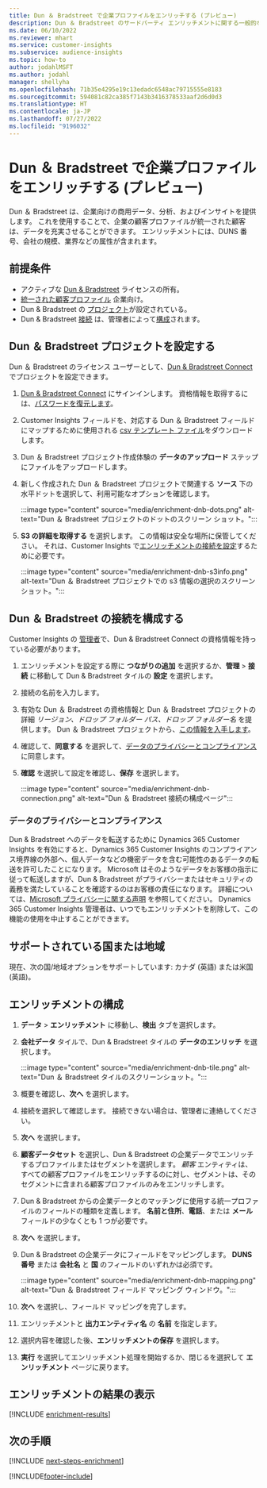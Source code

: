 ```yaml
---
title: Dun ＆ Bradstreet で企業プロファイルをエンリッチする (プレビュー)
description: Dun ＆ Bradstreet のサードパーティ エンリッチメントに関する一般的な情報。
ms.date: 06/10/2022
ms.reviewer: mhart
ms.service: customer-insights
ms.subservice: audience-insights
ms.topic: how-to
author: jodahlMSFT
ms.author: jodahl
manager: shellyha
ms.openlocfilehash: 71b35e4295e19c13edadc6548ac79715555e8183
ms.sourcegitcommit: 594081c82ca385f7143b3416378533aaf2d6d0d3
ms.translationtype: HT
ms.contentlocale: ja-JP
ms.lasthandoff: 07/27/2022
ms.locfileid: "9196032"
---
```

# <a name="enrich-company-profiles-with-dun--bradstreet-preview"></a>Dun ＆ Bradstreet で企業プロファイルをエンリッチする (プレビュー)

Dun ＆ Bradstreet は、企業向けの商用データ、分析、およびインサイトを提供します。 これを使用することで、企業の顧客プロファイルが統一された顧客は、データを充実させることができます。 エンリッチメントには、DUNS 番号、会社の規模、業界などの属性が含まれます。

## <a name="prerequisites"></a>前提条件

- アクティブな [Dun & Bradstreet](https://www.dnb.com/marketing/media/give-your-data-a-boost.html?source=microsoft_audience_insights) ライセンスの所有。
- [統一された顧客プロファイル](customer-profiles.md) 企業向け。
- Dun & Bradstreet の [プロジェクト](#set-up-your-dun--bradstreet-project)が設定されている。
- Dun & Bradstreet [接続](connections.md) は、管理者によって[構成](#configure-a-connection-for-dun--bradstreet)されます。

## <a name="set-up-your-dun--bradstreet-project"></a>Dun ＆ Bradstreet プロジェクトを設定する

Dun ＆ Bradstreet のライセンス ユーザーとして、[Dun & Bradstreet Connect](https://connect.dnb.com?lead_source=microsoft_audienceinsights) でプロジェクトを設定できます。

1. [Dun & Bradstreet Connect](https://connect.dnb.com?lead_source=microsoft_audienceinsights) にサインインします。 資格情報を取得するには、[パスワードを復元します](https://sso.dnb.com/signin/forgot-password?lead_source=microsoft_audienceinsights)。

1. Customer Insights フィールドを、対応する Dun ＆ Bradstreet フィールドにマップするために使用される [csv テンプレート ファイル](https://c360devenrichment.blob.core.windows.net/mapping/DnBCIdatamapping.csv)をダウンロードします。

1. Dun ＆ Bradstreet プロジェクト作成体験の **データのアップロード** ステップにファイルをアップロードします。

1. 新しく作成された Dun ＆ Bradstreet プロジェクトで関連する **ソース** 下の水平ドットを選択して、利用可能なオプションを確認します。

   :::image type="content" source="media/enrichment-dnb-dots.png" alt-text="Dun ＆ Bradstreet プロジェクトのドットのスクリーン ショット。":::

1. **S3 の詳細を取得する** を選択します。 この情報は安全な場所に保管してください。 それは、Customer Insights で[エンリッチメントの接続を設定](#configure-a-connection-for-dun--bradstreet)するために必要です。

   :::image type="content" source="media/enrichment-dnb-s3info.png" alt-text="Dun ＆ Bradstreet プロジェクトでの s3 情報の選択のスクリーンショット。":::

## <a name="configure-a-connection-for-dun--bradstreet"></a>Dun ＆ Bradstreet の接続を構成する

Customer Insights の [管理者](permissions.md#admin)で、Dun & Bradstreet Connect の資格情報を持っている必要があります。

1. エンリッチメントを設定する際に **つながりの追加** を選択するか、**管理** > **接続** に移動して Dun & Bradstreet タイルの **設定** を選択します。

1. 接続の名前を入力します。

1. 有効な Dun ＆ Bradstreet の資格情報と Dun ＆ Bradstreet プロジェクトの詳細 *リージョン、ドロップ フォルダー パス、ドロップ フォルダー名* を提供します。 Dun ＆ Bradstreet プロジェクトから、[この情報を入手します](#set-up-your-dun--bradstreet-project)。

1. 確認して、**同意する** を選択して、[データのプライバシーとコンプライアンス](#data-privacy-and-compliance)に同意します。

1. **確認** を選択して設定を確認し、**保存** を選択します。

   :::image type="content" source="media/enrichment-dnb-connection.png" alt-text="Dun ＆ Bradstreet 接続の構成ページ":::

### <a name="data-privacy-and-compliance"></a>データのプライバシーとコンプライアンス

Dun & Bradstreet へのデータを転送するために Dynamics 365 Customer Insights を有効にすると、Dynamics 365 Customer Insights のコンプライアンス境界線の外部へ、個人データなどの機密データを含む可能性のあるデータの転送を許可したことになります。 Microsoft はそのようなデータをお客様の指示に従って転送しますが、Dun & Bradstreet がプライバシーまたはセキュリティの義務を満たしていることを確認するのはお客様の責任になります。 詳細については、[Microsoft プライバシーに関する声明](https://go.microsoft.com/fwlink/?linkid=396732) を参照してください。
Dynamics 365 Customer Insights 管理者は、いつでもエンリッチメントを削除して、この機能の使用を中止することができます。

## <a name="supported-countries-or-regions"></a>サポートされている国または地域

現在、次の国/地域オプションをサポートしています: カナダ (英語) または米国 (英語)。

## <a name="configure-the-enrichment"></a>エンリッチメントの構成

1. **データ** > **エンリッチメント** に移動し、**検出** タブを選択します。

1. **会社データ** タイルで、Dun & Bradstreet タイルの **データのエンリッチ** を選択します。

   :::image type="content" source="media/enrichment-dnb-tile.png" alt-text="Dun ＆ Bradstreet タイルのスクリーンショット。":::

1. 概要を確認し、**次へ** を選択します。

1. 接続を選択して確認します。 接続できない場合は、管理者に連絡してください。

1. **次へ** を選択します。

1. **顧客データセット** を選択し、Dun & Bradstreet の企業データでエンリッチするプロファイルまたはセグメントを選択します。 *顧客* エンティティは、すべての顧客プロファイルをエンリッチするのに対し、セグメントは、そのセグメントに含まれる顧客プロファイルのみをエンリッチします。

1. Dun & Bradstreet からの企業データとのマッチングに使用する統一プロファイルのフィールドの種類を定義します。 **名前と住所**、**電話**、または **メール** フィールドの少なくとも 1 つが必要です。

1. **次へ** を選択します。

1. Dun & Bradstreet の企業データにフィールドをマッピングします。 **DUNS 番号** または **会社名** と **国** のフィールドのいずれかは必須です。

      :::image type="content" source="media/enrichment-dnb-mapping.png" alt-text="Dun ＆ Bradstreet フィールド マッピング ウィンドウ。":::

1. **次へ** を選択し、フィールド マッピングを完了します。

1. エンリッチメントと **出力エンティティ名** の **名前** を指定します。

1. 選択内容を確認した後、**エンリッチメントの保存** を選択します。

1. **実行** を選択してエンリッチメント処理を開始するか、閉じるを選択して **エンリッチメント** ページに戻ります。

## <a name="view-enrichment-results"></a>エンリッチメントの結果の表示

[!INCLUDE [enrichment-results](includes/enrichment-results.md)]

## <a name="next-steps"></a>次の手順

[!INCLUDE [next-steps-enrichment](includes/next-steps-enrichment.md)]

[!INCLUDE[footer-include](includes/footer-banner.md)]
